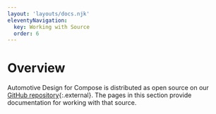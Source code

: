 ```yaml
---
layout: 'layouts/docs.njk'
eleventyNavigation:
  key: Working with Source
  order: 6
---
```




# Overview

Automotive Design for Compose is distributed as open source on our [GitHub
repository](https://github.com/google/automotive-design-compose){:.external}.
The pages in this section provide documentation for working with that source.
